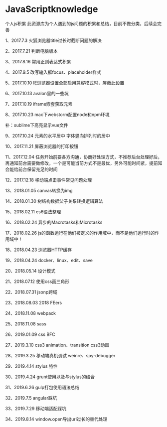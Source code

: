 # JavaScriptknowledge
个人js积累
此资源库为个人遇到的js问题的积累和总结，目前不做分类，后续会完善

1、2017.7.3
火狐浏览器title过长时截断问题的解决

2、2017.7.21
判断电脑版本

3、2017.8.16
常用正则表达式积累

4、2017.9.5
改写输入框focus、placeholder样式

5、2017.10.10
IE浏览器设置全部启用兼容模式时，屏蔽此设置

6、2017.10.13
avalon里的一些坑

7、2017.10.19
iframe嵌套获取元素

8、2017.10.23
mac下webstorm配置node和npm环境

补：sublime下高亮显示vue文件

9、2017.10.24
元素的水平居中
字体竖向排列时的居中

10、2017.11.21
屏蔽浏览器的打印按钮

11、2017.12.04
任务开始前要各方沟通，协商好处理方式，不推荐后台处理好后，再通知前台需要做修改，一个是可能当前方式不是最优，另外可能时间紧，提前知会能给前台保留充足的时间

12、2017.12.18
移动端点击事件常见问题处理

13、2018.01.05
canvas转换为img

14、2018.01.30
树结构数据父子关系转换逻辑算法

15、2018.02.11
es6语法整理

16、2018.02.24
异步的Macrotasks和Microtasks

17、2018.02.26
js的函数运行在他们被定义的作用域中，而不是他们运行时的作用域中！

18、2018.04.23
浏览器HTTP缓存

19、2018.04.24
docker、linux、edit、save

20、2018.05.14
设计模式

21、2018.07.12
使用css画三角形

22、2018.07.31
jsonp跨域

23、2018.08.03
2018  FEers

24、2018.11.08 
webpack

25、2018.11.08
sass

26、2019.01.09
css  BFC

27、2019.3.10
css3 animation、transition
css3动画

28、2019.3.25
移动端真机调试
weinre、spy-debugger

29、2019.4.14
stylus 特性

30、2019.4.24
grunt使用以及与stylus的结合

31、2019.6.26
gulp打包使用语法总结

32、2019.7.5
angular踩坑

33、2019.7.29
移动端适配踩坑

34、2019.8.14
window.open导出url过长的替代处理


